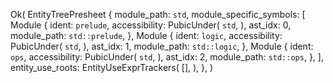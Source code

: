 Ok(
    EntityTreePresheet {
        module_path: `std`,
        module_specific_symbols: [
            Module {
                ident: `prelude`,
                accessibility: PubicUnder(
                    `std`,
                ),
                ast_idx: 0,
                module_path: `std::prelude`,
            },
            Module {
                ident: `logic`,
                accessibility: PubicUnder(
                    `std`,
                ),
                ast_idx: 1,
                module_path: `std::logic`,
            },
            Module {
                ident: `ops`,
                accessibility: PubicUnder(
                    `std`,
                ),
                ast_idx: 2,
                module_path: `std::ops`,
            },
        ],
        entity_use_roots: EntityUseExprTrackers(
            [],
        ),
    },
)